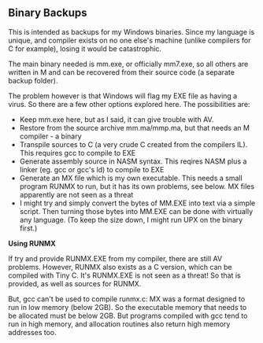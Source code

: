 ## Binary Backups

This is intended as backups for my Windows binaries. Since my language is unique, and compiler exists on no one else's machine (unlike compilers for C for example), losing it would be catastrophic.

The main binary needed is mm.exe, or officially mm7.exe, so all others are written in M and can be recovered from their source code (a separate backup folder).

The problem however is that Windows will flag my EXE file as having a virus. So there are a few other options explored here. The possibilities are:

* Keep mm.exe here, but as I said, it can give trouble with AV.
* Restore from the source archive mm.ma/mmp.ma, but that needs an M compiler - a binary
* Transpile sources to C (a very crude C created from the compilers IL). This requires gcc to compile to EXE
* Generate assembly source in NASM syntax. This reqires NASM plus a linker (eg. gcc or gcc's ld) to compile to EXE
* Generate an MX file which is my own executable. This needs a small program RUNMX to run, but it has its own problems, see below. MX files apparently are not seen as a threat
* I might try and simply convert the bytes of MM.EXE into text via a simple script. Then turning those bytes into MM.EXE can be done with virtually any language. (To keep the size down, I might run UPX on the binary first.)

**Using RUNMX**

If try and provide RUNMX.EXE from my compiler, there are still AV problems. However, RUNMX also exists as a C version, which can be compiled with Tiny C. It's RUNMX.EXE is not seen as a threat! So that is provided, as well as sources for RUNMX.

But, gcc can't be used to compile runmx.c: MX was a format designed to run in low memory (below 2GB). So the executable memory that needs to be allocated must be below 2GB. But programs compiled with gcc tend to run in high memory, and allocation routines also return high memory addresses too.

